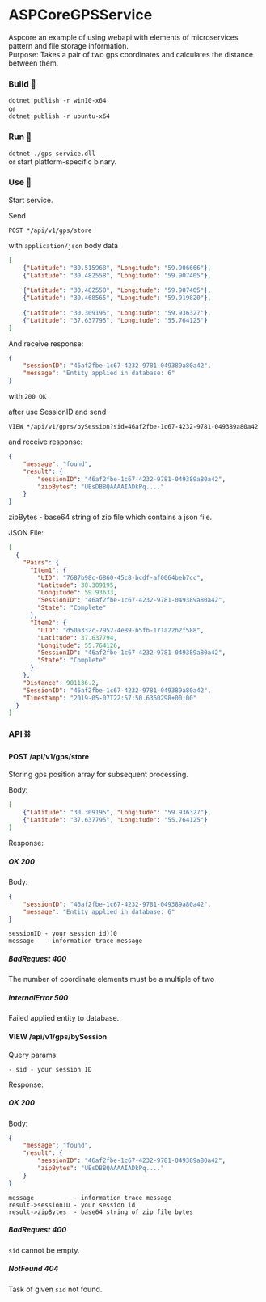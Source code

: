 # ASPCoreGPSService   
Aspcore an example of using webapi with elements of microservices pattern and file storage information.        
Purpose: Takes a pair of two gps coordinates and calculates the distance between them.
### Build 🤯    
    
`dotnet publish -r win10-x64`   
or    
`dotnet publish -r ubuntu-x64`    

### Run 🧨

`dotnet ./gps-service.dll`    
or start platform-specific binary.    

### Use 📯

Start service.

Send 
```HTTP
POST */api/v1/gps/store
```
with `application/json` body data
```JSON
[
	{"Latitude": "30.515968", "Longitude": "59.906666"},	
	{"Latitude": "30.482558", "Longitude": "59.907405"},	
	
	{"Latitude": "30.482558", "Longitude": "59.907405"},
	{"Latitude": "30.468565", "Longitude": "59.919820"},	
	
	{"Latitude": "30.309195", "Longitude": "59.936327"},
	{"Latitude": "37.637795", "Longitude": "55.764125"}
]
```

And receive response:

```JSON
{
    "sessionID": "46af2fbe-1c67-4232-9781-049389a80a42",
    "message": "Entity applied in database: 6"
}
```
with `200 OK`


after use SessionID and send  
```HTTP
VIEW */api/v1/gprs/bySession?sid=46af2fbe-1c67-4232-9781-049389a80a42
```

and receive response:

```JSON
{
    "message": "found",
    "result": {
        "sessionID": "46af2fbe-1c67-4232-9781-049389a80a42",
        "zipBytes": "UEsDBBQAAAAIADkPq...."
    }
}
```

zipBytes - base64 string of zip file which contains a json file.

JSON File:

```JSON
[
  {
    "Pairs": {
      "Item1": {
        "UID": "7687b98c-6860-45c8-bcdf-af0064beb7cc",
        "Latitude": 30.309195,
        "Longitude": 59.93633,
        "SessionID": "46af2fbe-1c67-4232-9781-049389a80a42",
        "State": "Complete"
      },
      "Item2": {
        "UID": "d50a332c-7952-4e89-b5fb-171a22b2f588",
        "Latitude": 37.637794,
        "Longitude": 55.764126,
        "SessionID": "46af2fbe-1c67-4232-9781-049389a80a42",
        "State": "Complete"
      }
    },
    "Distance": 901136.2,
    "SessionID": "46af2fbe-1c67-4232-9781-049389a80a42",
    "Timestamp": "2019-05-07T22:57:50.6360298+00:00"
  }
]

```



### API ⛓

#### POST /api/v1/gps/store
Storing gps position array for subsequent processing.

Body:
```JSON
[
	{"Latitude": "30.309195", "Longitude": "59.936327"},
	{"Latitude": "37.637795", "Longitude": "55.764125"}
]
```

Response:

##### OK 200
Body:
```JSON
{
    "sessionID": "46af2fbe-1c67-4232-9781-049389a80a42",
    "message": "Entity applied in database: 6"
}
```
```
sessionID - your session id))0
message   - information trace message
```
##### BadRequest 400  
The number of coordinate elements must be a multiple of two
##### InternalError 500   
Failed applied entity to database.


#### VIEW /api/v1/gps/bySession
Query params:
```
- sid - your session ID
```
Response:

##### OK 200

Body:
```JSON
{
    "message": "found",
    "result": {
        "sessionID": "46af2fbe-1c67-4232-9781-049389a80a42",
        "zipBytes": "UEsDBBQAAAAIADkPq...."
    }
}
```

```
message           - information trace message
result->sessionID - your session id
result->zipBytes  - base64 string of zip file bytes
```


##### BadRequest 400
`sid` cannot be empty.
##### NotFound   404
Task of given `sid` not found.


